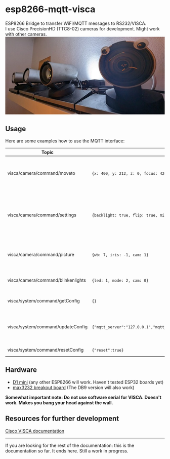 # esp8266-mqtt-visca

ESP8266 Bridge to transfer WiFi/MQTT messages to RS232/VISCA.  
I use Cisco PrecisionHD (TTC8-02) cameras for development. Might work with other cameras.
![Cameras need eyes](https://raw.githubusercontent.com/JvPeek/esp8266-mqtt-visca/main/images/cams_smol.jpg)

## Usage

Here are some examples how to use the MQTT interface:

| Topic | example JSON | Outcome  |
|--------|----------------|---|
| visca/camera/command/moveto | ```{x: 400, y: 212, z: 0, focus: 420, cam: 0}``` | Camera 0 moves to 400, 212, zooms all the way out, sets the focus to manual |
| visca/camera/command/settings | ```{backlight: true, flip: true, mirror: true, mmdetect: true}``` | Camera 0 turns on backlight compensation, flips and mirrors the image and enables [EMFDP](# "external mechanical fuckery detection and prevention") |
| visca/camera/command/picture | ```{wb: 7, iris: -1, cam: 1}``` | Camera 1 sets whitebalance to 7 and enables auto exposure |
| visca/camera/command/blinkenlights | ```{led: 1, mode: 2, cam: 0}``` | Camera 0 turns on LED 1 in blinking mode. |
| visca/system/command/getConfig | ```{}``` | Returns the current MQTT configuration |
| visca/system/command/updateConfig | ```{"mqtt_server":"127.0.0.1","mqtt_port":"1883","mqtt_user":"test","mqtt_password":"","mqtt_basetopic":"VISCA"}``` | Update settings within the stored config.json on the microcontroller |
| visca/system/command/resetConfig | ```{"reset":true}``` | Factory defaults.  |

## Hardware

- [D1 mini](https://www.wemos.cc/en/latest/d1/d1_mini.html) (any other ESP8266 will work. Haven't tested ESP32 boards yet)
- [max3232 breakout board](https://www.makershop.de/module/schnittstellen/max3232-mini/) (The DB9 version will also work)

__Somewhat important note: Do not use software serial for VISCA. Doesn't work. Makes you bang your head against the wall.__

## Resources for further development

[Cisco VISCA documentation](https://www.cisco.com/c/dam/en/us/td/docs/telepresence/endpoint/camera/precisionhd/user_guide/precisionhd_1080p-720p_camera_user_guide.pdf)

---
If you are looking for the rest of the documentation: this is the documentation so far. It ends here. Still a work in progress.

